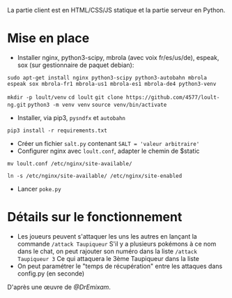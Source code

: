 La partie client est en HTML/CSS/JS statique et la partie serveur en Python.

# Mise en place

* Installer nginx, python3-scipy, mbrola (avec voix fr/es/us/de), 
espeak, sox (sur gestionnaire de paquet debian):

`sudo apt-get install nginx python3-scipy python3-autobahn mbrola espeak sox mbrola-fr1 mbrola-us1 mbrola-es1 mbrola-de4 python3-venv`

`mkdir -p loult/venv`
`cd loult`
`git clone https://github.com/4577/loult-ng.git`
`python3 -m venv venv`
`source venv/bin/activate`

* Installer, via pip3, `pysndfx` et `autobahn`

`pip3 install -r requirements.txt`

* Créer un fichier `salt.py` contenant `SALT = 'valeur arbitraire'`
* Configurer nginx avec `loult.conf`, adapter le chemin de $static

`mv loult.conf /etc/nginx/site-available/`

`ln -s /etc/nginx/site-available/ /etc/nginx/site-enabled`

* Lancer `poke.py`

# Détails sur le fonctionnement

* Les joueurs peuvent s'attaquer les uns les autres en lançant la commande
`/attack Taupiqueur`
S'il y a plusieurs pokémons à ce nom dans le chat, on peut rajouter son numéro dans la liste
`/attack Taupiqueur 3`
Ce qui attaquera le 3ème Taupiqueur dans la liste
* On peut paramétrer le "temps de récupération" entre les attaques dans config.py (en seconde)


D'après une œuvre de *@DrEmixam*.

